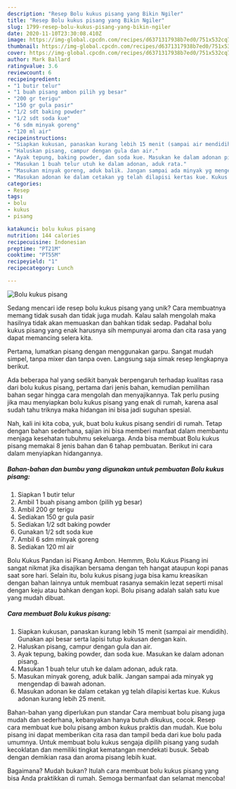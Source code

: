 ```yaml
---
description: "Resep Bolu kukus pisang yang Bikin Ngiler"
title: "Resep Bolu kukus pisang yang Bikin Ngiler"
slug: 1799-resep-bolu-kukus-pisang-yang-bikin-ngiler
date: 2020-11-10T23:30:08.410Z
image: https://img-global.cpcdn.com/recipes/d6371317938b7ed0/751x532cq70/bolu-kukus-pisang-foto-resep-utama.jpg
thumbnail: https://img-global.cpcdn.com/recipes/d6371317938b7ed0/751x532cq70/bolu-kukus-pisang-foto-resep-utama.jpg
cover: https://img-global.cpcdn.com/recipes/d6371317938b7ed0/751x532cq70/bolu-kukus-pisang-foto-resep-utama.jpg
author: Mark Ballard
ratingvalue: 3.6
reviewcount: 6
recipeingredient:
- "1 butir telur"
- "1 buah pisang ambon pilih yg besar"
- "200 gr terigu"
- "150 gr gula pasir"
- "1/2 sdt baking powder"
- "1/2 sdt soda kue"
- "6 sdm minyak goreng"
- "120 ml air"
recipeinstructions:
- "Siapkan kukusan, panaskan kurang lebih 15 menit (sampai air mendidih). Gunakan api besar serta lapisi tutup kukusan dengan kain."
- "Haluskan pisang, campur dengan gula dan air."
- "Ayak tepung, baking powder, dan soda kue. Masukan ke dalam adonan pisang."
- "Masukan 1 buah telur utuh ke dalam adonan, aduk rata."
- "Masukan minyak goreng, aduk balik. Jangan sampai ada minyak yg mengendap di bawah adonan."
- "Masukan adonan ke dalam cetakan yg telah dilapisi kertas kue. Kukus adonan kurang lebih 25 menit."
categories:
- Resep
tags:
- bolu
- kukus
- pisang

katakunci: bolu kukus pisang 
nutrition: 144 calories
recipecuisine: Indonesian
preptime: "PT21M"
cooktime: "PT55M"
recipeyield: "1"
recipecategory: Lunch

---
```



![Bolu kukus pisang](https://img-global.cpcdn.com/recipes/d6371317938b7ed0/751x532cq70/bolu-kukus-pisang-foto-resep-utama.jpg)

Sedang mencari ide resep bolu kukus pisang yang unik? Cara membuatnya memang tidak susah dan tidak juga mudah. Kalau salah mengolah maka hasilnya tidak akan memuaskan dan bahkan tidak sedap. Padahal bolu kukus pisang yang enak harusnya sih mempunyai aroma dan cita rasa yang dapat memancing selera kita.

Pertama, lumatkan pisang dengan menggunakan garpu. Sangat mudah simpel, tanpa mixer dan tanpa oven. Langsung saja simak resep lengkapnya berikut.

Ada beberapa hal yang sedikit banyak berpengaruh terhadap kualitas rasa dari bolu kukus pisang, pertama dari jenis bahan, kemudian pemilihan bahan segar hingga cara mengolah dan menyajikannya. Tak perlu pusing jika mau menyiapkan bolu kukus pisang yang enak di rumah, karena asal sudah tahu triknya maka hidangan ini bisa jadi suguhan spesial.


Nah, kali ini kita coba, yuk, buat bolu kukus pisang sendiri di rumah. Tetap dengan bahan sederhana, sajian ini bisa memberi manfaat dalam membantu menjaga kesehatan tubuhmu sekeluarga. Anda bisa membuat Bolu kukus pisang memakai 8 jenis bahan dan 6 tahap pembuatan. Berikut ini cara dalam menyiapkan hidangannya.

<!--inarticleads1-->

##### Bahan-bahan dan bumbu yang digunakan untuk pembuatan Bolu kukus pisang:

1. Siapkan 1 butir telur
1. Ambil 1 buah pisang ambon (pilih yg besar)
1. Ambil 200 gr terigu
1. Sediakan 150 gr gula pasir
1. Sediakan 1/2 sdt baking powder
1. Gunakan 1/2 sdt soda kue
1. Ambil 6 sdm minyak goreng
1. Sediakan 120 ml air


Bolu Kukus Pandan isi Pisang Ambon. Hemmm, Bolu Kukus Pisang ini sangat nikmat jika disajikan bersama dengan teh hangat ataupun kopi panas saat sore hari. Selain itu, bolu kukus pisang juga bisa kamu kreasikan dengan bahan lainnya untuk membuat rasanya semakin lezat seperti misal dengan keju atau bahkan dengan kopi. Bolu pisang adalah salah satu kue yang mudah dibuat. 

<!--inarticleads2-->

##### Cara membuat Bolu kukus pisang:

1. Siapkan kukusan, panaskan kurang lebih 15 menit (sampai air mendidih). Gunakan api besar serta lapisi tutup kukusan dengan kain.
1. Haluskan pisang, campur dengan gula dan air.
1. Ayak tepung, baking powder, dan soda kue. Masukan ke dalam adonan pisang.
1. Masukan 1 buah telur utuh ke dalam adonan, aduk rata.
1. Masukan minyak goreng, aduk balik. Jangan sampai ada minyak yg mengendap di bawah adonan.
1. Masukan adonan ke dalam cetakan yg telah dilapisi kertas kue. Kukus adonan kurang lebih 25 menit.


Bahan-bahan yang diperlukan pun standar Cara membuat bolu pisang juga mudah dan sederhana, kebanyakan hanya butuh dikukus, cocok. Resep cara membuat kue bolu pisang ambon kukus praktis dan mudah. Kue bolu pisang ini dapat memberikan cita rasa dan tampil beda dari kue bolu pada umumnya. Untuk membuat bolu kukus sengaja dipilih pisang yang sudah kecoklatan dan memiliki tingkat kematangan mendekati busuk. Sebab dengan demikian rasa dan aroma pisang lebih kuat. 

Bagaimana? Mudah bukan? Itulah cara membuat bolu kukus pisang yang bisa Anda praktikkan di rumah. Semoga bermanfaat dan selamat mencoba!
